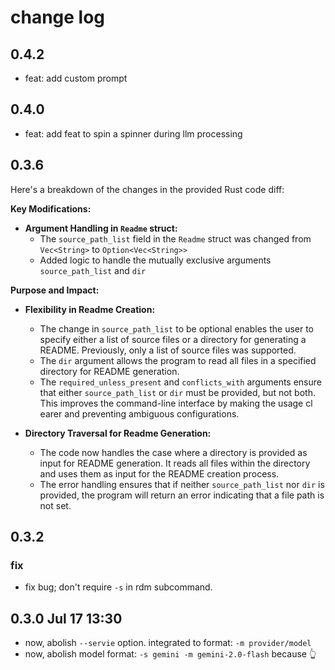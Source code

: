 # change log


## 0.4.2

* feat: add custom prompt

## 0.4.0

* feat: add feat to spin a spinner during llm processing

## 0.3.6

Here's a breakdown of the changes in the provided Rust code diff:

**Key Modifications:**

*   **Argument Handling in `Readme` struct:**
    *   The `source_path_list` field in the `Readme` struct was changed from `Vec<String>` to `Option<Vec<String>>`
    *   Added logic to handle the mutually exclusive arguments `source_path_list` and `dir`

**Purpose and Impact:**

*   **Flexibility in Readme Creation:**

    *   The change in `source_path_list` to be optional enables the user to specify either a list of source files or a directory for generating a README. Previously, only a list of source files was supported.
    *   The `dir` argument allows the program to read all files in a specified directory for README generation.
    *   The `required_unless_present` and `conflicts_with` arguments ensure that either `source_path_list` or `dir` must be provided, but not both. This improves the command-line interface by making the usage cl
earer and preventing ambiguous configurations.

*   **Directory Traversal for Readme Generation:**

    *   The code now handles the case where a directory is provided as input for README generation. It reads all files within the directory and uses them as input for the README creation process.
    *   The error handling ensures that if neither `source_path_list` nor `dir` is provided, the program will return an error indicating that a file path is not set.

## 0.3.2

### fix

* fix bug; don't require `-s` in rdm subcommand.

## 0.3.0 Jul 17 13:30

- now, abolish `--servie` option. integrated to format: `-m provider/model`
- now, abolish model format: `-s gemini -m gemini-2.0-flash` because 👆

